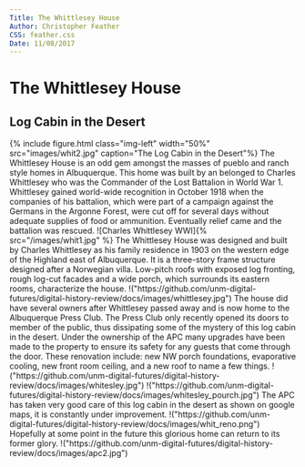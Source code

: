 ```yaml
---
Title: The Whittlesey House
Author: Christopher Feather
CSS: feather.css
Date: 11/08/2017
---
```


<H1> The Whittlesey House </H1>
<H2> Log Cabin in the Desert </H2>
{% include figure.html class="img-left" width="50%" src="images/whit2.jpg" caption="The Log Cabin in the Desert"%}
The Whittlesey House is an odd gem amongst the masses of pueblo and ranch style homes in Albuquerque. This home was built by an belonged to Charles Whittlesey who was the Commander of the Lost Battalion in World War 1. Whittlesey gained world-wide recognition in October 1918 when the companies of his battalion, which were part of a campaign against the Germans in the Argonne Forest, were cut off for several days without adequate supplies of food or ammunition. Eventually relief came and the battalion was rescued.
![Charles Whittlesey WWI]{% src="/images/whit1.jpg" %}
The Whittlesey House was designed and built by Charles Whittlesey as his family residence in 1903 on the western edge of the Highland east of Albuquerque. It is a three-story frame structure designed after a Norwegian villa. Low-pitch roofs with exposed log fronting, rough log-cut facades and a wide porch, which surrounds its eastern rooms, characterize the house.
!("https://github.com/unm-digital-futures/digital-history-review/docs/images/whittlesey.jpg")
The house did have several owners after Whittlesey passed away and is now home to the Albuquerque Press Club. The Press Club only recently opened its doors to member of the public, thus dissipating some of the mystery of this log cabin in the desert. Under the ownership of the APC many upgrades have been made to the property to ensure its safety for any guests that come through the door. These renovation include: new NW porch foundations, evaporative cooling, new front room ceiling, and a new roof to name a few things.
!("https://github.com/unm-digital-futures/digital-history-review/docs/images/whitesley.jpg") !("https://github.com/unm-digital-futures/digital-history-review/docs/images/whitesley_pourch.jpg")
The APC has taken very good care of this log cabin in the desert as shown on google maps, it is constantly under improvement.
!("https://github.com/unm-digital-futures/digital-history-review/docs/images/whit_reno.png")
Hopefully at some point in the future this glorious home can return to its former glory.
!("https://github.com/unm-digital-futures/digital-history-review/docs/images/apc2.jpg")
